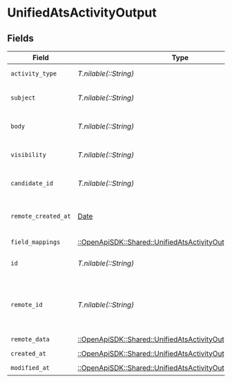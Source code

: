 # UnifiedAtsActivityOutput


## Fields

| Field                                                                                                                       | Type                                                                                                                        | Required                                                                                                                    | Description                                                                                                                 |
| --------------------------------------------------------------------------------------------------------------------------- | --------------------------------------------------------------------------------------------------------------------------- | --------------------------------------------------------------------------------------------------------------------------- | --------------------------------------------------------------------------------------------------------------------------- |
| `activity_type`                                                                                                             | *T.nilable(::String)*                                                                                                       | :heavy_minus_sign:                                                                                                          | The type of activity                                                                                                        |
| `subject`                                                                                                                   | *T.nilable(::String)*                                                                                                       | :heavy_minus_sign:                                                                                                          | The subject of the activity                                                                                                 |
| `body`                                                                                                                      | *T.nilable(::String)*                                                                                                       | :heavy_minus_sign:                                                                                                          | The body of the activity                                                                                                    |
| `visibility`                                                                                                                | *T.nilable(::String)*                                                                                                       | :heavy_minus_sign:                                                                                                          | The visibility of the activity                                                                                              |
| `candidate_id`                                                                                                              | *T.nilable(::String)*                                                                                                       | :heavy_minus_sign:                                                                                                          | The UUID of the candidate                                                                                                   |
| `remote_created_at`                                                                                                         | [Date](https://ruby-doc.org/stdlib-2.6.1/libdoc/date/rdoc/Date.html)                                                        | :heavy_minus_sign:                                                                                                          | The remote creation date of the activity                                                                                    |
| `field_mappings`                                                                                                            | [::OpenApiSDK::Shared::UnifiedAtsActivityOutputFieldMappings](../../models/shared/unifiedatsactivityoutputfieldmappings.md) | :heavy_check_mark:                                                                                                          | N/A                                                                                                                         |
| `id`                                                                                                                        | *T.nilable(::String)*                                                                                                       | :heavy_minus_sign:                                                                                                          | The UUID of the activity                                                                                                    |
| `remote_id`                                                                                                                 | *T.nilable(::String)*                                                                                                       | :heavy_minus_sign:                                                                                                          | The remote ID of the activity in the context of the 3rd Party                                                               |
| `remote_data`                                                                                                               | [::OpenApiSDK::Shared::UnifiedAtsActivityOutputRemoteData](../../models/shared/unifiedatsactivityoutputremotedata.md)       | :heavy_check_mark:                                                                                                          | N/A                                                                                                                         |
| `created_at`                                                                                                                | [::OpenApiSDK::Shared::UnifiedAtsActivityOutputCreatedAt](../../models/shared/unifiedatsactivityoutputcreatedat.md)         | :heavy_check_mark:                                                                                                          | N/A                                                                                                                         |
| `modified_at`                                                                                                               | [::OpenApiSDK::Shared::UnifiedAtsActivityOutputModifiedAt](../../models/shared/unifiedatsactivityoutputmodifiedat.md)       | :heavy_check_mark:                                                                                                          | N/A                                                                                                                         |